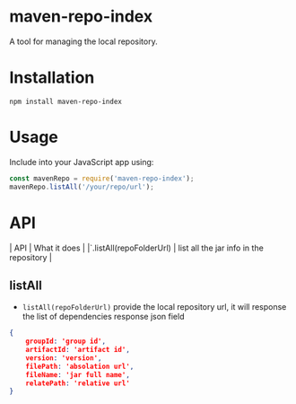# maven-repo-index

A tool for managing the local repository.

# Installation

`npm install maven-repo-index`

# Usage

Include into your JavaScript app using:

```js
const mavenRepo = require('maven-repo-index');
mavenRepo.listAll('/your/repo/url');
```
# API

| API | What it does |
|`.listAll(repoFolderUrl) | list all the jar info in the repository |

## listAll

- `listAll(repoFolderUrl)` provide the local repository url, it will response the list of dependencies
response json field
```json
{
    groupId: 'group id',
    artifactId: 'artifact id',
    version: 'version',
    filePath: 'absolation url',
    fileName: 'jar full name',
    relatePath: 'relative url'
}
```
